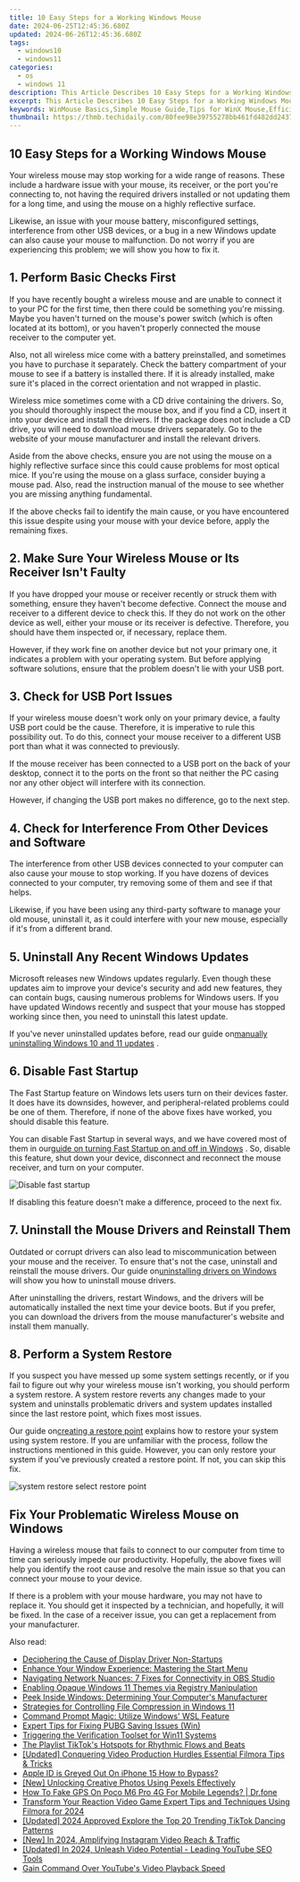 ```yaml
---
title: 10 Easy Steps for a Working Windows Mouse
date: 2024-06-25T12:45:36.680Z
updated: 2024-06-26T12:45:36.680Z
tags:
  - windows10
  - windows11
categories:
  - os
  - windows 11
description: This Article Describes 10 Easy Steps for a Working Windows Mouse
excerpt: This Article Describes 10 Easy Steps for a Working Windows Mouse
keywords: WinMouse Basics,Simple Mouse Guide,Tips for WinX Mouse,Efficient Mouse Use,Step-by-Step WinMouse,Optimize Windows Mouse,Enhance Mouse Functionality
thumbnail: https://thmb.techidaily.com/80fee98e39755278bb461fd482dd243762bcc8eb6156836ba9860fa44be8739e.jpg
---
```


## 10 Easy Steps for a Working Windows Mouse

 Your wireless mouse may stop working for a wide range of reasons. These include a hardware issue with your mouse, its receiver, or the port you're connecting to, not having the required drivers installed or not updating them for a long time, and using the mouse on a highly reflective surface.

 Likewise, an issue with your mouse battery, misconfigured settings, interference from other USB devices, or a bug in a new Windows update can also cause your mouse to malfunction. Do not worry if you are experiencing this problem; we will show you how to fix it.

## 1\. Perform Basic Checks First

 If you have recently bought a wireless mouse and are unable to connect it to your PC for the first time, then there could be something you're missing. Maybe you haven't turned on the mouse's power switch (which is often located at its bottom), or you haven't properly connected the mouse receiver to the computer yet.

 Also, not all wireless mice come with a battery preinstalled, and sometimes you have to purchase it separately. Check the battery compartment of your mouse to see if a battery is installed there. If it is already installed, make sure it's placed in the correct orientation and not wrapped in plastic.

 Wireless mice sometimes come with a CD drive containing the drivers. So, you should thoroughly inspect the mouse box, and if you find a CD, insert it into your device and install the drivers. If the package does not include a CD drive, you will need to download mouse drivers separately. Go to the website of your mouse manufacturer and install the relevant drivers.

 Aside from the above checks, ensure you are not using the mouse on a highly reflective surface since this could cause problems for most optical mice. If you're using the mouse on a glass surface, consider buying a mouse pad. Also, read the instruction manual of the mouse to see whether you are missing anything fundamental.

 If the above checks fail to identify the main cause, or you have encountered this issue despite using your mouse with your device before, apply the remaining fixes.

## 2\. Make Sure Your Wireless Mouse or Its Receiver Isn't Faulty

 If you have dropped your mouse or receiver recently or struck them with something, ensure they haven't become defective. Connect the mouse and receiver to a different device to check this. If they do not work on the other device as well, either your mouse or its receiver is defective. Therefore, you should have them inspected or, if necessary, replace them.

 However, if they work fine on another device but not your primary one, it indicates a problem with your operating system. But before applying software solutions, ensure that the problem doesn't lie with your USB port.

## 3\. Check for USB Port Issues

 If your wireless mouse doesn't work only on your primary device, a faulty USB port could be the cause. Therefore, it is imperative to rule this possibility out. To do this, connect your mouse receiver to a different USB port than what it was connected to previously.

 If the mouse receiver has been connected to a USB port on the back of your desktop, connect it to the ports on the front so that neither the PC casing nor any other object will interfere with its connection.

 However, if changing the USB port makes no difference, go to the next step.

## 4\. Check for Interference From Other Devices and Software

 The interference from other USB devices connected to your computer can also cause your mouse to stop working. If you have dozens of devices connected to your computer, try removing some of them and see if that helps.

 Likewise, if you have been using any third-party software to manage your old mouse, uninstall it, as it could interfere with your new mouse, especially if it's from a different brand.

## 5\. Uninstall Any Recent Windows Updates

 Microsoft releases new Windows updates regularly. Even though these updates aim to improve your device's security and add new features, they can contain bugs, causing numerous problems for Windows users. If you have updated Windows recently and suspect that your mouse has stopped working since then, you need to uninstall this latest update.

 If you've never uninstalled updates before, read our guide on[manually uninstalling Windows 10 and 11 updates](https://www.makeuseof.com/manually-uninstall-windows-10-updates/) .

## 6\. Disable Fast Startup

 The Fast Startup feature on Windows lets users turn on their devices faster. It does have its downsides, however, and peripheral-related problems could be one of them. Therefore, if none of the above fixes have worked, you should disable this feature.

 You can disable Fast Startup in several ways, and we have covered most of them in our[guide on turning Fast Startup on and off in Windows](https://www.makeuseof.com/windows-11-turn-on-or-off-fast-startup/) . So, disable this feature, shut down your device, disconnect and reconnect the mouse receiver, and turn on your computer.

![Disable fast startup](https://static1.makeuseofimages.com/wordpress/wp-content/uploads/2023/01/disable-fast-startup.jpg)

 If disabling this feature doesn't make a difference, proceed to the next fix.

## 7\. Uninstall the Mouse Drivers and Reinstall Them

 Outdated or corrupt drivers can also lead to miscommunication between your mouse and the receiver. To ensure that's not the case, uninstall and reinstall the mouse drivers. Our guide on[uninstalling drivers on Windows](https://www.makeuseof.com/windows-11-uninstall-drivers/) will show you how to uninstall mouse drivers.

 After uninstalling the drivers, restart Windows, and the drivers will be automatically installed the next time your device boots. But if you prefer, you can download the drivers from the mouse manufacturer's website and install them manually.

## 8\. Perform a System Restore

 If you suspect you have messed up some system settings recently, or if you fail to figure out why your wireless mouse isn't working, you should perform a system restore. A system restore reverts any changes made to your system and uninstalls problematic drivers and system updates installed since the last restore point, which fixes most issues.

 Our guide on[creating a restore point](https://www.makeuseof.com/windows-11-create-restore-point/) explains how to restore your system using system restore. If you are unfamiliar with the process, follow the instructions mentioned in this guide. However, you can only restore your system if you've previously created a restore point. If not, you can skip this fix.

![system restore select restore point](https://static1.makeuseofimages.com/wordpress/wp-content/uploads/2023/03/system-restore-select-restore-point.jpg)

## Fix Your Problematic Wireless Mouse on Windows

 Having a wireless mouse that fails to connect to our computer from time to time can seriously impede our productivity. Hopefully, the above fixes will help you identify the root cause and resolve the main issue so that you can connect your mouse to your device.

 If there is a problem with your mouse hardware, you may not have to replace it. You should get it inspected by a technician, and hopefully, it will be fixed. In the case of a receiver issue, you can get a replacement from your manufacturer.


<ins class="adsbygoogle"
     style="display:block"
     data-ad-format="autorelaxed"
     data-ad-client="ca-pub-7571918770474297"
     data-ad-slot="1223367746"></ins>



<ins class="adsbygoogle"
     style="display:block"
     data-ad-client="ca-pub-7571918770474297"
     data-ad-slot="8358498916"
     data-ad-format="auto"
     data-full-width-responsive="true"></ins>

<span class="atpl-alsoreadstyle">Also read:</span>
<div><ul>
<li><a href="https://windows11.techidaily.com/deciphering-the-cause-of-display-driver-non-startups/"><u>Deciphering the Cause of Display Driver Non-Startups</u></a></li>
<li><a href="https://windows11.techidaily.com/enhance-your-window-experience-mastering-the-start-menu/"><u>Enhance Your Window Experience: Mastering the Start Menu</u></a></li>
<li><a href="https://windows11.techidaily.com/navigating-network-nuances-7-fixes-for-connectivity-in-obs-studio/"><u>Navigating Network Nuances: 7 Fixes for Connectivity in OBS Studio</u></a></li>
<li><a href="https://windows11.techidaily.com/enabling-opaque-windows-11-themes-via-registry-manipulation/"><u>Enabling Opaque Windows 11 Themes via Registry Manipulation</u></a></li>
<li><a href="https://windows11.techidaily.com/peek-inside-windows-determining-your-computers-manufacturer/"><u>Peek Inside Windows: Determining Your Computer's Manufacturer</u></a></li>
<li><a href="https://windows11.techidaily.com/strategies-for-controlling-file-compression-in-windows-11/"><u>Strategies for Controlling File Compression in Windows 11</u></a></li>
<li><a href="https://windows11.techidaily.com/command-prompt-magic-utilize-windows-wsl-feature/"><u>Command Prompt Magic: Utilize Windows' WSL Feature</u></a></li>
<li><a href="https://windows11.techidaily.com/expert-tips-for-fixing-pubg-saving-issues-win/"><u>Expert Tips for Fixing PUBG Saving Issues (Win)</u></a></li>
<li><a href="https://windows11.techidaily.com/triggering-the-verification-toolset-for-win11-systems/"><u>Triggering the Verification Toolset for Win11 Systems</u></a></li>
<li><a href="https://tiktok-video-files.techidaily.com/the-playlist-tiktoks-hotspots-for-rhythmic-flows-and-beats/"><u>The Playlist  TikTok's Hotspots for Rhythmic Flows and Beats</u></a></li>
<li><a href="https://extra-tips.techidaily.com/updated-conquering-video-production-hurdles-essential-filmora-tips-and-tricks/"><u>[Updated] Conquering Video Production Hurdles  Essential Filmora Tips & Tricks</u></a></li>
<li><a href="https://apple-account.techidaily.com/apple-id-is-greyed-out-on-iphone-15-how-to-bypass-by-drfone-ios/"><u>Apple ID is Greyed Out On iPhone 15 How to Bypass?</u></a></li>
<li><a href="https://fox-access.techidaily.com/new-unlocking-creative-photos-using-pexels-effectively/"><u>[New] Unlocking Creative Photos  Using Pexels Effectively</u></a></li>
<li><a href="https://fake-location.techidaily.com/how-to-fake-gps-on-poco-m6-pro-4g-for-mobile-legends-drfone-by-drfone-virtual-android/"><u>How To Fake GPS On Poco M6 Pro 4G For Mobile Legends? | Dr.fone</u></a></li>
<li><a href="https://ai-video-apps.techidaily.com/transform-your-reaction-video-game-expert-tips-and-techniques-using-filmora-for-2024/"><u>Transform Your Reaction Video Game Expert Tips and Techniques Using Filmora for 2024</u></a></li>
<li><a href="https://tiktok-clips.techidaily.com/updated-2024-approved-explore-the-top-20-trending-tiktok-dancing-patterns/"><u>[Updated] 2024 Approved  Explore the Top 20 Trending TikTok Dancing Patterns</u></a></li>
<li><a href="https://instagram-video-recordings.techidaily.com/new-in-2024-amplifying-instagram-video-reach-and-traffic/"><u>[New] In 2024, Amplifying Instagram Video Reach & Traffic</u></a></li>
<li><a href="https://youtube-docs.techidaily.com/ed-in-2024-unleash-video-potential-leading-youtube-seo-tools/"><u>[Updated] In 2024, Unleash Video Potential - Leading YouTube SEO Tools</u></a></li>
<li><a href="https://youtube-videos.techidaily.com/gain-command-over-youtubes-video-playback-speed/"><u>Gain Command Over YouTube's Video Playback Speed</u></a></li>
</ul></div>
